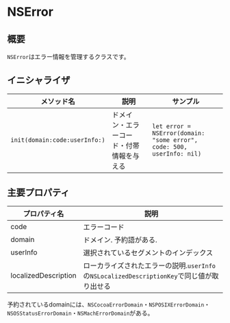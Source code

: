 # NSError

## 概要
`NSError`はエラー情報を管理するクラスです。

## イニシャライザ

|メソッド名|説明|サンプル|
|---|---|---|
|`init(domain:code:userInfo:)` |ドメイン・エラーコード・付帯情報を与える| `let error = NSError(domain: "some error",`<br>`code: 500, userInfo: nil)` | 

## 主要プロパティ

|プロパティ名|説明|
|---|---|
|code |エラーコード |
|domain |ドメイン. 予約語がある.|
|userInfo |選択されているセグメントのインデックス | `segment.selectedSegmentIndex` | 
| localizedDescription |ローカライズされたエラーの説明.`userInfo`の`NSLocalizedDescriptionKey`で同じ値が取り出せる |  

予約されているdomainには、`NSCocoaErrorDomain`・`NSPOSIXErrorDomain`・`NSOSStatusErrorDomain`・`NSMachErrorDomain`がある。